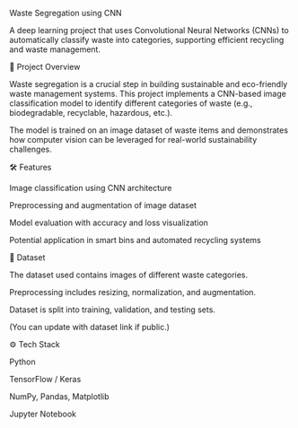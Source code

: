 Waste Segregation using CNN

A deep learning project that uses Convolutional Neural Networks (CNNs) to automatically classify waste into categories, supporting efficient recycling and waste management.

📌 Project Overview

Waste segregation is a crucial step in building sustainable and eco-friendly waste management systems. This project implements a CNN-based image classification model to identify different categories of waste (e.g., biodegradable, recyclable, hazardous, etc.).

The model is trained on an image dataset of waste items and demonstrates how computer vision can be leveraged for real-world sustainability challenges.

🛠️ Features

Image classification using CNN architecture

Preprocessing and augmentation of image dataset

Model evaluation with accuracy and loss visualization

Potential application in smart bins and automated recycling systems

📂 Dataset

The dataset used contains images of different waste categories.

Preprocessing includes resizing, normalization, and augmentation.

Dataset is split into training, validation, and testing sets.

(You can update with dataset link if public.)

⚙️ Tech Stack

Python

TensorFlow / Keras

NumPy, Pandas, Matplotlib

Jupyter Notebook
